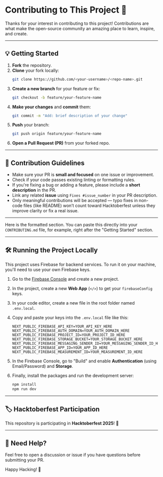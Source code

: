 # Contributing to This Project 🎉

Thanks for your interest in contributing to this project! Contributions are what make the open-source community an amazing place to learn, inspire, and create.

---

## 💡 Getting Started

1. **Fork** the repository.  
2. **Clone** your fork locally:  
   ```bash
   git clone https://github.com/<your-username>/<repo-name>.git
   ```
3. **Create a new branch** for your feature or fix:  
   ```bash
   git checkout -b feature/your-feature-name
   ```
4. **Make your changes** and **commit** them:  
   ```bash
   git commit -m "Add: brief description of your change"
   ```
5. **Push** your branch:  
   ```bash
   git push origin feature/your-feature-name
   ```
6. **Open a Pull Request (PR)** from your forked repo.

---

## 🧩 Contribution Guidelines

- Make sure your PR is **small and focused** on one issue or improvement.  
- Check if your code passes existing linting or formatting rules.  
- If you're fixing a bug or adding a feature, please include a **short description** in the PR.  
- Link any related **issue** using `Fixes #issue_number` in your PR description.  
- Only meaningful contributions will be accepted — typo fixes in non-code files (like README) won’t count toward Hacktoberfest unless they improve clarity or fix a real issue.

---

Here is the formatted section. You can paste this directly into your `CONTRIBUTING.md` file, for example, right after the "Getting Started" section.

-----

## 🛠️ Running the Project Locally

This project uses Firebase for backend services. To run it on your machine, you'll need to use your own Firebase keys.

1.  Go to the [Firebase Console](https://console.firebase.google.com/) and create a new project.

2.  In the project, create a new **Web App** (`</>`) to get your `firebaseConfig` keys.

3.  In your code editor, create a new file in the root folder named `.env.local`.

4.  Copy and paste your keys into the `.env.local` file like this:

    ```env
    NEXT_PUBLIC_FIREBASE_API_KEY=YOUR_API_KEY_HERE
    NEXT_PUBLIC_FIREBASE_AUTH_DOMAIN=YOUR_AUTH_DOMAIN_HERE
    NEXT_PUBLIC_FIREBASE_PROJECT_ID=YOUR_PROJECT_ID_HERE
    NEXT_PUBLIC_FIREBASE_STORAGE_BUCKET=YOUR_STORAGE_BUCKET_HERE
    NEXT_PUBLIC_FIREBASE_MESSAGING_SENDER_ID=YOUR_MESSAGING_SENDER_ID_HERE
    NEXT_PUBLIC_FIREBASE_APP_ID=YOUR_APP_ID_HERE
    NEXT_PUBLIC_FIREBASE_MEASUREMENT_ID=YOUR_MEASUREMENT_ID_HERE
    ```

5.  In the Firebase Console, go to "Build" and enable **Authentication** (using Email/Password) and **Storage**.

6.  Finally, install the packages and run the development server:

    ```bash
    npm install
    npm run dev
    ```
---

## 🏷️ Hacktoberfest Participation

This repository is participating in **Hacktoberfest 2025**! 🎃  

---

## 💬 Need Help?

Feel free to open a discussion or issue if you have questions before submitting your PR.

Happy Hacking! 🚀
